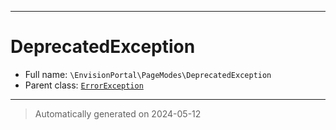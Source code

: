 ***

# DeprecatedException





* Full name: `\EnvisionPortal\PageModes\DeprecatedException`
* Parent class: [`ErrorException`](../../ErrorException.md)






***
> Automatically generated on 2024-05-12
